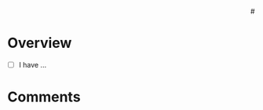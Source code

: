 <!-- Put here a reference to the issue this PR relates to and which requirements it tackles -->

<p align="right">#</p>

# Overview

<!-- Detail in a few bullet points the work accomplished in this PR -->

- [ ] I have ...


# Comments

<!-- Additional comments or screenshots to attach if any -->

<!-- 
Don't forget to:

 ✓ Self-review your changes to make sure nothing unexpected slipped through
 ✓ Assign yourself to the PR
 ✓ Assign one or several reviewer(s)
 ✓ Once created, link this PR to its corresponding ticket
 ✓ Acknowledge any changes required to the Wiki
-->
